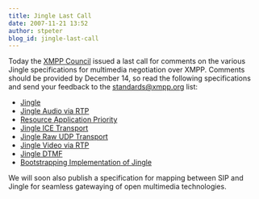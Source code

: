 ```yaml
---
title: Jingle Last Call
date: 2007-11-21 13:52
author: stpeter
blog_id: jingle-last-call
---
```


Today the [XMPP Council](http://www.xmpp.org/council/) issued a last call for comments on the various Jingle specifications for multimedia negotiation over XMPP. Comments should be provided by December 14, so read the following specifications and send your feedback to the [standards@xmpp.org](http://mail.jabber.org/mailman/listinfo/standards/) list:

-   [Jingle](http://www.xmpp.org/extensions/xep-0166.html)
-   [Jingle Audio via RTP](http://www.xmpp.org/extensions/xep-0167.html)
-   [Resource Application Priority](http://www.xmpp.org/extensions/xep-0168.html)
-   [Jingle ICE Transport](http://www.xmpp.org/extensions/xep-0176.html)
-   [Jingle Raw UDP Transport](http://www.xmpp.org/extensions/xep-0177.html)
-   [Jingle Video via RTP](http://www.xmpp.org/extensions/xep-0180.html)
-   [Jingle DTMF](http://www.xmpp.org/extensions/xep-0181.html)
-   [Bootstrapping Implementation of Jingle](http://www.xmpp.org/extensions/xep-0208.html)

We will soon also publish a specification for mapping between SIP and Jingle for seamless gatewaying of open multimedia technologies.
